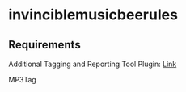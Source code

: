 # invinciblemusicbeerules
## Requirements
Additional Tagging and Reporting Tool Plugin: [Link](https://getmusicbee.com/addons/plugins/49/additional-tagging-amp-reporting-tools/)

MP3Tag
